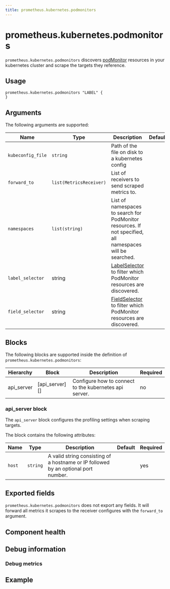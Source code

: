 ```yaml
---
title: prometheus.kubernetes.podmonitors
---
```


# prometheus.kubernetes.podmonitors

`prometheus.kubernetes.podmonitors` discovers [podMonitor]() resources in your kubernetes cluster and scrape the targets they reference.


## Usage

```river
prometheus.kubernetes.podmonitors "LABEL" {
}
```

## Arguments

The following arguments are supported:

Name | Type | Description | Default | Required
---- | ---- | ----------- | ------- | --------
`kubeconfig_file` | `string` | Path of the file on disk to a kubernetes config  | | no
`forward_to` | `list(MetricsReceiver)` | List of receivers to send scraped metrics to. | | yes
`namespaces` | `list(string)` | List of namespaces to search for PodMonitor resources. If not specified, all namespaces will be searched. || no
`label_selector` | string | [LabelSelector][] to filter which PodMonitor resources are discovered. || no
`field_selector` | string | [FieldSelector][] to filter which PodMonitor resources are discovered. || no

[LabelSelector]: https://kubernetes.io/docs/concepts/overview/working-with-objects/labels/#label-selectors
[FieldSelector]: https://kubernetes.io/docs/concepts/overview/working-with-objects/field-selectors/

## Blocks

The following blocks are supported inside the definition of `prometheus.kubernetes.podmonitors`:

Hierarchy | Block | Description | Required
--------- | ----- | ----------- | --------
api_server | [api_server][] | Configure how to connect to the kubernetes api server. | no

### api_server block

The `api_server` block configures the profiling settings when scraping
targets.

The block contains the following attributes:

Name | Type | Description | Default | Required
---- | ---- | ----------- | ------- | --------
`host` | `string` | A valid string consisting of a hostname or IP followed by an optional port number. | | yes


## Exported fields

`prometheus.kubernetes.podmonitors` does not export any fields. It will forward all metrics it scrapes to the receiver configures with the `forward_to` argument.

## Component health



## Debug information


### Debug metrics


## Example
